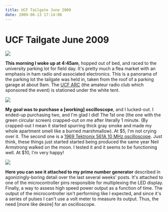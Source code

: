 ```yaml
---
title: UCF Tailgate June 2009
date: 2009-06-13 17:14:08
---
```


# UCF Tailgate June 2009

<div class="text-center img-border">

[![](https://swharden.com/static/2009/06/13/ucf_tailgate_2009_thumb.jpg)](https://swharden.com/static/2009/06/13/ucf_tailgate_2009.jpg)

</div>

__This morning I woke up at 4:45am__, hopped out of bed, and raced to the university parking lot for field day. It's pretty much a flea market with an emphasis in ham radio and associated electronics. This is a panorama of the parking lot the tailgate was held in, taken from the roof of a parking garage at about 9am. The [UCF ARC](https://swharden.com/static/2009/06/13/www.k4ucf.ucf.edu/) (the amateur radio club which sponsored the event) is stationed under the white tent.

<div class="text-center img-border">

[![](https://swharden.com/static/2009/06/13/scopes_thumb.jpg)](https://swharden.com/static/2009/06/13/scopes.jpg)

</div>

__My goal was to purchase a \[working\] oscilloscope__, and I lucked-out. I ended-up purchasing two, and I'm glad I did! The 1st one (the one with the green circular screen) crapped-out on me after literally 1 minute. (By crapped-out I mean it started spurring thick gray smoke and made my whole apartment smell like a burned marshmallow). At $5, I'm not crying over it. The second one is a [1969 Tektronix 561A 10 MHz oscilloscope](http://www.barrytech.com/tektronix/vintage/tek561a.html). Just think, these things just started started being produced the same year Neil Armstrong walked on the moon. I tested it and it seems to be functioning well. At $10, I'm very happy!

<div class="text-center img-border">

[![](https://swharden.com/static/2009/06/13/scope_box_thumb.jpg)](https://swharden.com/static/2009/06/13/scope_box.png)

</div>

__Here you can see it attached to my prime number generator__ described in agonizingly-boring detail over the last several weeks' posts. It's attached to one of the microcontroller pins responsible for multiplexing the LED display. Finally, a way to assess high speed power output as a function of time. The output of the microcontroller isn't performing like I expected, and since it's a series of pulses I can't use a volt meter to measure its output. Thus, the need \[more like desire\] for an oscilloscope.


